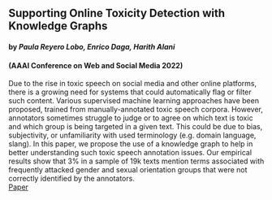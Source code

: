 ## Supporting Online Toxicity Detection with Knowledge Graphs
#### by _Paula Reyero Lobo, Enrico Daga, Harith Alani_ 
#### (AAAI Conference on Web and Social Media 2022)
Due to the rise in toxic speech on social media and other online platforms, there is a growing need for systems that could automatically flag or filter such content. Various supervised machine learning approaches have been proposed, trained from manually-annotated toxic speech corpora. However, annotators sometimes struggle to judge or to agree on which text is toxic and which group is being targeted in a given text. This could be due to bias, subjectivity, or unfamiliarity with used terminology (e.g. domain language, slang). In this paper, we propose the use of a knowledge graph to help in better understanding such toxic speech annotation issues. Our empirical results show that 3% in a sample of 19k texts mention terms associated with frequently attacked gender and sexual orientation groups that were not correctly identified by the annotators.
\
[Paper](https://github.com/nobias-project/Publications/blob/main/lobo2022toxicity.pdf)
